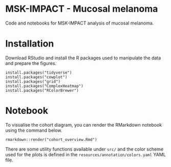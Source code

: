 # MSK-IMPACT - Mucosal melanoma

Code and notebooks for MSK-IMPACT analysis of mucosal melanoma.

# Installation

Download RStudio and install the R packages used to manipulate the data and prepare the figures.

```{r}
install.packages("tidyverse")
install.packages("cowplot")
install.packages("grid")
install.packages("ComplexHeatmap")
install.packages("RColorBrewer")
```

# Notebook

To visualise the cohort diagram, you can render the RMarkdown notebook using the command below.

```{r}
rmarkdown::render("cohort_overview.Rmd")
```

There are some utility functions available under `src/` and the color scheme used for the plots is defined in the `resources/annotation/colors.yaml` YAML file.